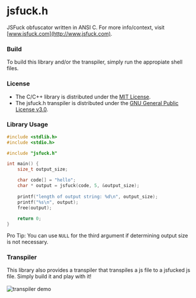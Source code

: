 # jsfuck.h
JSFuck obfuscator written in ANSI C. For more info/context, visit [www.jsfuck.com](http://www.jsfuck.com).

### Build
To build this library and/or the transpiler, simply run the appropiate shell files.

### License
- The C/C++ library is distributed under the [MIT License](https://opensource.org/licenses/MIT).
- The jsfuck.h transpiler is distributed under the [GNU General Public License v3.0](https://www.gnu.org/licenses/gpl-3.0.en.html).

### Library Usage
```c
#include <stdlib.h>
#include <stdio.h>

#include "jsfuck.h"

int main() {
    size_t output_size;

    char code[] = "hello";
    char * output = jsfuck(code, 5, &output_size);
    
    printf("length of output string: %d\n", output_size);
    printf("%s\n", output);
    free(output);
    
    return 0;
}
```
Pro Tip: You can use `NULL` for the third argument if determining output size is not necessary.

### Transpiler
This library also provides a transpiler that transpiles a js file to a jsfucked js file. Simply build it and play with it!<br><br>
![transpiler demo](https://vierofernando.is-inside.me/K3pCKi2V.gif)
